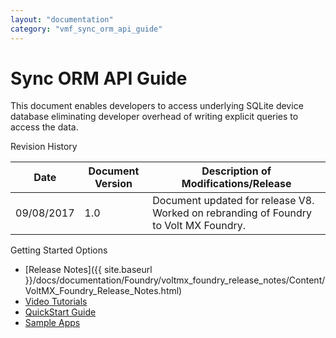 ```yaml
---
layout: "documentation"
category: "vmf_sync_orm_api_guide"
---
```

                     


# Sync ORM API Guide

This document enables developers to access underlying SQLite device database eliminating developer overhead of writing explicit queries to access the data.

Revision History

  
| Date | Document Version | Description of Modifications/Release |
| --- | --- | --- |
| 09/08/2017 | 1.0 | Document updated for release V8. Worked on rebranding of Foundry to Volt MX Foundry. |

Getting Started Options

*   [Release Notes]({{ site.baseurl }}/docs/documentation/Foundry/voltmx_foundry_release_notes/Content/VoltMX_Foundry_Release_Notes.html)
*   [Video Tutorials](http://docs.voltmx.com/voltmxlibrary/mobilefoundry/mf_video_tutorials/Default.html)
*   [QuickStart Guide](http://docs.voltmx.com/voltmxlibrary/mobilefoundry/voltmx_mobilefoundry_quickstart_guide/voltmx_mobilefoundry_quick_start_guide.html)
*   [Sample Apps](https://github.com/voltmx/)
